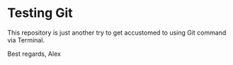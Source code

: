 # Testing Git

This repository is just another try to get accustomed to using Git command via Terminal.

Best regards,
Alex